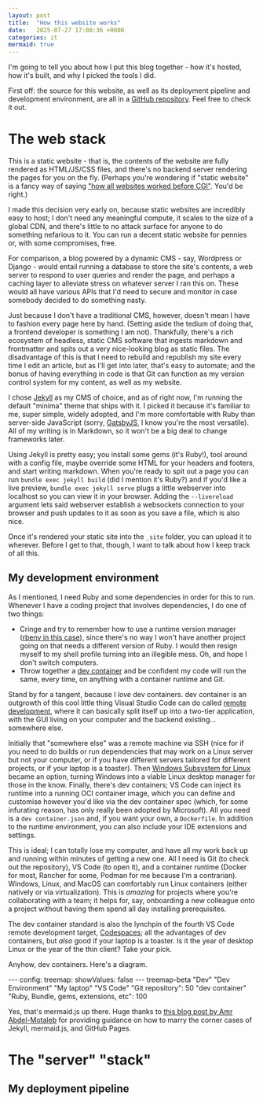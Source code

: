```yaml
---
layout: post
title:  "How this website works"
date:   2025-07-27 17:08:36 +0000
categories: it
mermaid: true
---
```


I'm going to tell you about how I put this blog together - how it's hosted, how it's built, and why I picked the tools I did.

First off: the source for this website, as well as its deployment pipeline and development environment, are all in a [GitHub repository](https://github.com/scarymercedes/scarymercedes.github.io). Feel free to check it out.

# The web stack

This is a static website - that is, the contents of the website are fully rendered as HTML/JS/CSS files, and there's no backend server rendering the pages for you on the fly. (Perhaps you're wondering if "static website" is a fancy way of saying ["how all websites worked before CGI"](https://en.wikipedia.org/wiki/Common_Gateway_Interface). You'd be right.) 

I made this decision very early on, because static websites are incredibly easy to host; I don't need any meaningful compute, it scales to the size of a global CDN, and there's little to no attack surface for anyone to do something nefarious to it. You can run a decent static website for pennies or, with some compromises, free.

For comparison, a blog powered by a dynamic CMS - say, Wordpress or Django - would entail running a database to store the site's contents, a web server to respond to user queries and render the page, and perhaps a caching layer to alleviate stress on whatever server I ran this on. These would all have various APIs that I'd need to secure and monitor in case somebody decided to do something nasty.

Just because I don't have a traditional CMS, however, doesn't mean I have to fashion every page here by hand. (Setting aside the tedium of doing that, a frontend developer is something I am not). Thankfully, there's a rich ecosystem of headless, static CMS software that ingests markdown and frontmatter and spits out a very nice-looking blog as static files. The disadvantage of this is that I need to rebuild and republish my site every time I edit an article, but as I'll get into later, that's easy to automate; and the bonus of having everything in code is that Git can function as my version control system for my content, as well as my website.

I chose [Jekyll](https://jekyllrb.com/) as my CMS of choice, and as of right now, I'm running the default "minima" theme that ships with it. I picked it because it's familiar to me, super simple, widely adopted, and I'm more comfortable with Ruby than server-side JavaScript (sorry, [GatsbyJS](https://www.gatsbyjs.com/), I know you're the most versatile). All of my writing is in Markdown, so it won't be a big deal to change frameworks later.

Using Jekyll is pretty easy; you install some gems (it's Ruby!), tool around with a config file, maybe override some HTML for your headers and footers, and start writing markdown. When you're ready to spit out a page you can run `bundle exec jekyll build` (did I mention it's Ruby?) and if you'd like a live preview, `bundle exec jekyll serve` plugs a little webserver into localhost so you can view it in your browser. Adding the `--livereload` argument lets said webserver establish a websockets connection to your browser and push updates to it as soon as you save a file, which is also nice. 

Once it's rendered your static site into the `_site` folder, you can upload it to wherever. Before I get to that, though, I want to talk about how I keep track of all this.

## My development environment

As I mentioned, I need Ruby and some dependencies in order for this to run. Whenever I have a coding project that involves dependencies, I do one of two things:

- Cringe and try to remember how to use a runtime version manager ([rbenv in this case](https://github.com/rbenv/rbenv)), since there's no way I won't have another project going on that needs a different version of Ruby. I would then resign myself to my shell profile turning into an illegible mess. Oh, and hope I don't switch computers.
- Throw together a [dev container](https://containers.dev/) and be confident my code will run the same, every time, on anything with a container runtime and Git.


Stand by for a tangent, because I *love* dev containers.
dev container is an outgrowth of this cool little thing Visual Studio Code can do called [remote development](https://code.visualstudio.com/docs/remote/remote-overview), where it can basically split itself up into a two-tier application, with the GUI living on your computer and the backend existing... somewhere else. 

Initially that "somewhere else" was a remote machine via SSH (nice for if you need to do builds or run dependencies that may work on a Linux server but not your computer, or if you have different servers tailored for different projects, or if your laptop is a toaster). Then [Windows Subsystem for Linux](https://learn.microsoft.com/en-us/windows/wsl/install) became an option, turning Windows into a viable Linux desktop manager for those in the know. Finally, there's dev containers; VS Code can inject its runtime into a running OCI container image, which you can define and customise however you'd like via the dev container spec (which, for some infurating reason, has only really been adopted by Microsoft). All you need is a `dev container.json` and, if you want your own, a `Dockerfile`. In addition to the runtime environment, you can also include your IDE extensions and settings.

This is ideal; I can totally lose my computer, and have all my work back up and running within minutes of getting a new one. All I need is Git (to check out the repository), VS Code (to open it), and a container runtime (Docker for most, Rancher for some, Podman for me because I'm a contrarian). Windows, Linux, and MacOS can comfortably run Linux containers (either natively or via virtualization). This is *amazing* for projects where you're collaborating with a team; it helps for, say, onboarding a new colleague onto a project without having them spend all day installing prerequisites.

The dev container standard is also the lynchpin of the fourth VS Code remote development target, [Codespaces](https://github.com/features/codespaces); all the advantages of dev containers, but *also* good if your laptop is a toaster. Is it the year of desktop Linux or the year of the thin client? Take your pick.

Anyhow, dev containers. Here's a diagram.

<div class="mermaid">
---
config:
  treemap:
    showValues: false
---
treemap-beta "Dev"
"Dev Environment"
      "My laptop"
            "VS Code"
                  "Git repository": 50
                  "dev container"
                        "Ruby, Bundle, gems, extensions, etc": 100
</div>

Yes, that's mermaid.js up there. Huge thanks to [this blog post by Amr Abdel-Motaleb](https://amr-bash.github.io/docs/jekyll-diagram-with-mermaid/) for providing guidance on how to marry the corner cases of Jekyll, mermaid.js, and GitHub Pages.


# The "server" "stack"

## My deployment pipeline